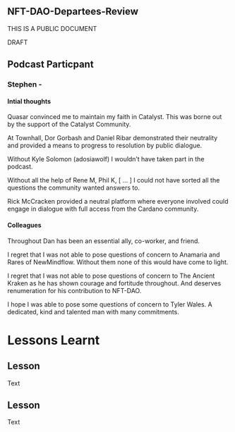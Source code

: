 ## NFT-DAO-Departees-Review

THIS IS A PUBLIC DOCUMENT

DRAFT

## Podcast Particpant

### Stephen - 

#### Intial thoughts 

Quasar convinced me to maintain my faith in Catalyst. This was borne out by the support of the Catalyst Community.

At Townhall, Dor Gorbash and Daniel Ribar demonstrated their neutrality and provided a means to progress to resolution by public dialogue.

Without Kyle Solomon (adosiawolf) I wouldn’t have taken part in the podcast.

Without all the help  of Rene M, Phil K, [ ... ] I could not have sorted all the questions the community wanted answers to.

Rick McCracken provided a neutral platform where everyone involved could engage in dialogue with full access from the Cardano community.

#### Colleagues

Throughout Dan has been an essential ally, co-worker, and friend. 

I regret that I was not able to pose questions of concern to Anamaria and Rares of NewMindflow. Without them none of this would have come to light.

I regret that I was not able to pose questions of concern to The Ancient Kraken as he has shown courage and fortitude throughout. And deserves renumeration for his contribution to NFT-DAO.

I hope I was able to pose some questions of concern to Tyler Wales. A dedicated, kind and talented man with many commitments.  


# Lessons Learnt

## Lesson

Text

## Lesson

Text




